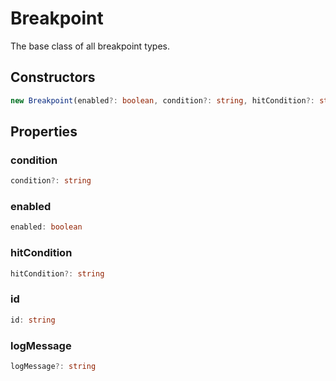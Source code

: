 # Breakpoint

The base class of all breakpoint types.

## Constructors

```typescript
new Breakpoint(enabled?: boolean, condition?: string, hitCondition?: string, logMessage?: string): Breakpoint
```

## Properties

### condition

```typescript
condition?: string
```

### enabled

```typescript
enabled: boolean
```

### hitCondition

```typescript
hitCondition?: string
```

### id

```typescript
id: string
```

### logMessage

```typescript
logMessage?: string
```

